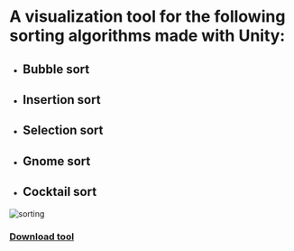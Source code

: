 # A visualization tool for the following sorting algorithms made with Unity:
* ## Bubble sort
* ## Insertion sort
* ## Selection sort
* ## Gnome sort
* ## Cocktail sort

![sorting](https://user-images.githubusercontent.com/23094225/64970225-0116bb00-d8c3-11e9-98e1-01460a85c01b.gif)

### [Download tool](https://humblefool01.itch.io/sorting-algorithm-visualizer)

